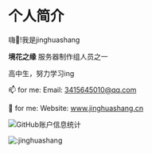 # 个人简介

嗨👋!我是jinghuashang
  
**境花之缘** 服务器制作组人员之一 
  
高中生，努力学习ing
  
📫 for me:
Email: 3415645010@qq.com

💬 for me:
Website: www.jinghuashang.cn

![GitHub账户信息统计](https://github-stats.ubrong.com/api?username=jinghuashang&show_icons=true&theme=tokyonight)

![:jinghuashang](https://count.getloli.com/get/@:jinghuashang?theme=asoul)
